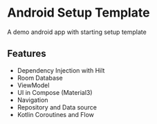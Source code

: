# Android Setup Template
A demo android app with starting setup template

## Features


* Dependency Injection with Hilt
* Room Database
* ViewModel
* UI in Compose (Material3)
* Navigation
* Repository and Data source
* Kotlin Coroutines and Flow

